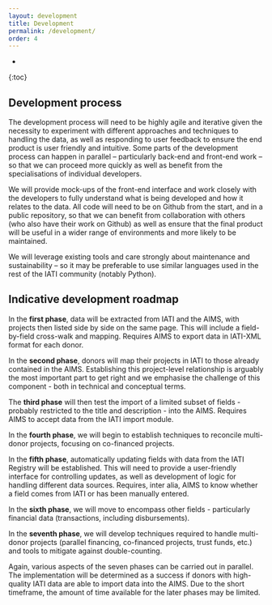 ```yaml
---
layout: development
title: Development
permalink: /development/
order: 4
---
```


* 
{:toc}

## Development process

The development process will need to be highly agile and iterative given the necessity to experiment with different approaches and techniques to handling the data, as well as responding to user feedback to ensure the end product is user friendly and intuitive. Some parts of the development process can happen in parallel – particularly back-end and front-end work – so that we can proceed more quickly as well as benefit from the specialisations of individual developers.   

We will provide mock-ups of the front-end interface and work closely with the developers to fully understand what is being developed and how it relates to the data. All code will need to be on Github from the start, and in a public repository, so that we can benefit from collaboration with others (who also have their work on Github) as well as ensure that the final product will be useful in a wider range of environments and more likely to be maintained.

We will leverage existing tools and care strongly about maintenance and sustainability – so it may be preferable to use similar languages used in the rest of the IATI community (notably Python).

## Indicative development roadmap

In the **first phase**, data will be extracted from IATI and the AIMS, with projects then listed side by side on the same page. This will include a field-by-field cross-walk and mapping. Requires AIMS to export data in IATI-XML format for each donor.

In the **second phase**, donors will map their projects in IATI to those already contained in the AIMS. Establishing this project-level relationship is arguably the most important part to get right and we emphasise the challenge of this component - both in technical and conceptual terms. 

The **third phase** will then test the import of a limited subset of fields - probably restricted to the title and description - into the AIMS. Requires AIMS to accept data from the IATI import module. 

In the **fourth phase**, we will begin to establish techniques to reconcile multi-donor projects, focusing on co-financed projects.

In the **fifth phase**, automatically updating fields with data from the IATI Registry will be established. This will need to provide a user-friendly interface for controlling updates, as well as development of logic for handling different data sources. Requires, inter alia, AIMS to know whether a field comes from IATI or has been manually entered.

In the **sixth phase**, we will move to encompass other fields - particularly financial data (transactions, including disbursements).

In the **seventh phase**, we will develop techniques required to handle multi-donor projects (parallel financing, co-financed projects, trust funds, etc.) and tools to mitigate against double-counting.

Again, various aspects of the seven phases can be carried out in parallel. The implementation will be determined as a success if donors with high-quality IATI data are able to import data into the AIMS. Due to the short timeframe, the amount of time available for the later phases may be limited.
